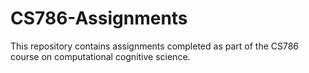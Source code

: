 # CS786-Assignments

This repository contains assignments completed as part of the CS786 course on computational cognitive science.
